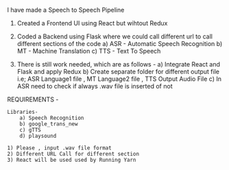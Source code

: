I have made a Speech to Speech Pipeline 

1) Created a Frontend UI using React but wihtout Redux 

2) Coded a Backend using Flask where we could call different url to call different sections of the code 
	a) ASR - Automatic Speech Recognition 
	b) MT - Machine Translation 
	c) TTS - Text To Speech 
3) There is still work needed, which are as follows - 
	a) Integrate React and Flask and apply Redux
	b) Create separate folder for different output file i.e; ASR Language1 file , MT Language2 file , TTS Output Audio File 
	c) In ASR need to check if always .wav file is inserted of not 


REQUIREMENTS - 

	Libraries-
		a) Speech Recognition
		b) google_trans_new 
		c) gTTS 
		d) playsound

	1) Please , input .wav file format 
	2) Different URL Call for different section
	3) React will be used used by Running Yarn 